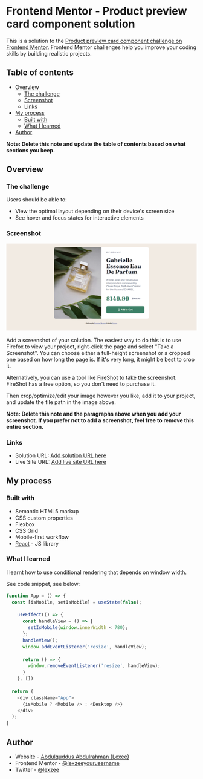# Frontend Mentor - Product preview card component solution

This is a solution to the [Product preview card component challenge on Frontend Mentor](https://www.frontendmentor.io/challenges/product-preview-card-component-GO7UmttRfa). Frontend Mentor challenges help you improve your coding skills by building realistic projects. 

## Table of contents

- [Overview](#overview)
  - [The challenge](#the-challenge)
  - [Screenshot](#screenshot)
  - [Links](#links)
- [My process](#my-process)
  - [Built with](#built-with)
  - [What I learned](#what-i-learned)
- [Author](#author)

**Note: Delete this note and update the table of contents based on what sections you keep.**

## Overview

### The challenge

Users should be able to:

- View the optimal layout depending on their device's screen size
- See hover and focus states for interactive elements

### Screenshot

![Design preview for the Product preview card component coding challenge](./src/images/preview.png)

Add a screenshot of your solution. The easiest way to do this is to use Firefox to view your project, right-click the page and select "Take a Screenshot". You can choose either a full-height screenshot or a cropped one based on how long the page is. If it's very long, it might be best to crop it.

Alternatively, you can use a tool like [FireShot](https://getfireshot.com/) to take the screenshot. FireShot has a free option, so you don't need to purchase it. 

Then crop/optimize/edit your image however you like, add it to your project, and update the file path in the image above.

**Note: Delete this note and the paragraphs above when you add your screenshot. If you prefer not to add a screenshot, feel free to remove this entire section.**

### Links

- Solution URL: [Add solution URL here](https://product-preview-comp-lexzee.vercel.app/)
- Live Site URL: [Add live site URL here](https://product-preview-comp-lexzee.vercel.app/)

## My process

### Built with

- Semantic HTML5 markup
- CSS custom properties
- Flexbox
- CSS Grid
- Mobile-first workflow
- [React](https://reactjs.org/) - JS library

### What I learned

I learnt how to use conditional rendering that depends on window width.

See code snippet, see below:

```js
function App = () => {
  const [isMobile, setIsMobile] = useState(false);

    useEffect(() => {
      const handleView = () => {
        setIsMobile(window.innerWidth < 780);
      };
      handleView();
      window.addEventListener('resize', handleView);

      return () => {
        window.removeEventListener('resize', handleView);
      }
    }, [])

  return (
    <div className="App">
      {isMobile ? <Mobile /> : <Desktop />}
    </div>
  );
}
```

## Author

- Website - [Abdulquddus Abdulrahman (Lexee)](https://github.com/lexzee)
- Frontend Mentor - [@lexzeeyourusername](https://www.frontendmentor.io/profile/lexzee)
- Twitter - [@lexzee](https://www.twitter.com/lexzee)
